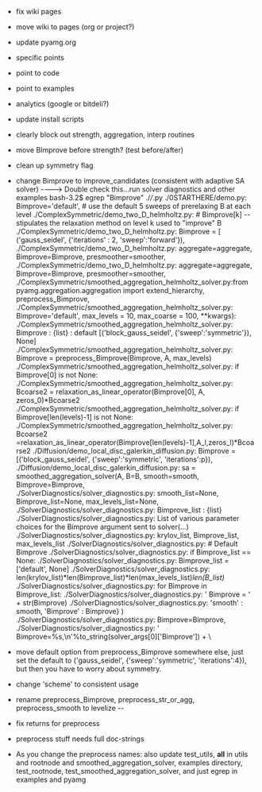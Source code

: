 - fix wiki pages
- move wiki to pages (org or project?)
- update pyamg.org
- specific points 
- point to code
- point to examples
- analytics (google or bitdeli?)
- update install scripts
- clearly block out strength, aggregation, interp routines
- move BImprove before strength?  (test before/after)
- clean up symmetry flag

- change Bimprove to improve_candidates  (consistent with adaptive SA solver)
----> Double check this...run solver diagnostics and other examples
bash-3.2$ egrep "Bimprove" ./*/*.py
./0STARTHERE/demo.py:        Bimprove='default',                # use the default 5 sweeps of prerelaxing B at each level
./ComplexSymmetric/demo_two_D_helmholtz.py:    # Bimprove[k] -- stipulates the relaxation method on level k used to "improve" B
./ComplexSymmetric/demo_two_D_helmholtz.py:    Bimprove = [ ('gauss_seidel', {'iterations' : 2, 'sweep':'forward'}), 
./ComplexSymmetric/demo_two_D_helmholtz.py:               aggregate=aggregate, Bimprove=Bimprove, presmoother=smoother,
./ComplexSymmetric/demo_two_D_helmholtz.py:                aggregate=aggregate, Bimprove=Bimprove, presmoother=smoother,
./ComplexSymmetric/smoothed_aggregation_helmholtz_solver.py:from pyamg.aggregation.aggregation import extend_hierarchy, preprocess_Bimprove, \
./ComplexSymmetric/smoothed_aggregation_helmholtz_solver.py:        Bimprove='default', max_levels = 10, max_coarse = 100, **kwargs):
./ComplexSymmetric/smoothed_aggregation_helmholtz_solver.py:    Bimprove : {list} : default [('block_gauss_seidel', {'sweep':'symmetric'}), None]
./ComplexSymmetric/smoothed_aggregation_helmholtz_solver.py:    Bimprove = preprocess_Bimprove(Bimprove, A, max_levels)
./ComplexSymmetric/smoothed_aggregation_helmholtz_solver.py:            if Bimprove[0] is not None:
./ComplexSymmetric/smoothed_aggregation_helmholtz_solver.py:                Bcoarse2 = relaxation_as_linear_operator(Bimprove[0], A, zeros_0)*Bcoarse2
./ComplexSymmetric/smoothed_aggregation_helmholtz_solver.py:            if Bimprove[len(levels)-1] is not None:
./ComplexSymmetric/smoothed_aggregation_helmholtz_solver.py:                Bcoarse2 =relaxation_as_linear_operator(Bimprove[len(levels)-1],A_l,zeros_l)*Bcoarse2
./Diffusion/demo_local_disc_galerkin_diffusion.py:    Bimprove = [('block_gauss_seidel', {'sweep':'symmetric', 'iterations':p}),
./Diffusion/demo_local_disc_galerkin_diffusion.py:    sa = smoothed_aggregation_solver(A, B=B, smooth=smooth, Bimprove=Bimprove,\
./SolverDiagnostics/solver_diagnostics.py:        smooth_list=None, Bimprove_list=None, max_levels_list=None,
./SolverDiagnostics/solver_diagnostics.py:    Bimprove_list : {list} 
./SolverDiagnostics/solver_diagnostics.py:        List of various parameter choices for the Bimprove argument sent to solver(...)
./SolverDiagnostics/solver_diagnostics.py:                     krylov_list, Bimprove_list, max_levels_list
./SolverDiagnostics/solver_diagnostics.py:    # Default Bimprove
./SolverDiagnostics/solver_diagnostics.py:    if Bimprove_list == None:
./SolverDiagnostics/solver_diagnostics.py:        Bimprove_list = ['default', None]
./SolverDiagnostics/solver_diagnostics.py:               len(krylov_list)*len(Bimprove_list)*len(max_levels_list)*len(B_list)* \
./SolverDiagnostics/solver_diagnostics.py:                                        for Bimprove in Bimprove_list:
./SolverDiagnostics/solver_diagnostics.py:                                                '    Bimprove = ' + str(Bimprove) 
./SolverDiagnostics/solver_diagnostics.py:                                                'smooth' : smooth, 'Bimprove' : Bimprove} )
./SolverDiagnostics/solver_diagnostics.py:                                                        Bimprove=Bimprove,
./SolverDiagnostics/solver_diagnostics.py:               '        Bimprove=%s,\n'%to_string(solver_args[0]['Bimprove']) + \

- move default option from preprocess_Bimprove somewhere else, just set the
  default to ('gauss_seidel', {'sweep':'symmetric', 'iterations':4}), but then
  you have to worry about symmetry.
- change 'scheme' to consistent usage
- rename preprocess_Bimprove, preprocess_str_or_agg, preprocess_smooth to levelize -- 
- fix returns for preprocess
- preprocess stuff needs full doc-strings

- As you change the preprocess names: also update test_utils, __all__ in utils and rootnode and smoothed_aggregation_solver, examples directory, 
  test_rootnode, test_smoothed_aggregation_solver, and just egrep in examples and pyamg
